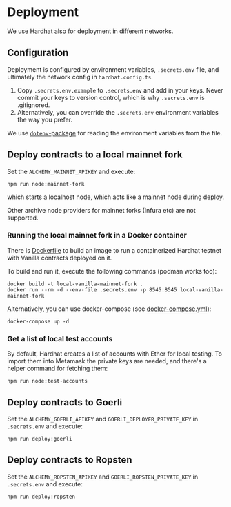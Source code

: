 # Deployment

We use Hardhat also for deployment in different networks.

## Configuration

Deployment is configured by environment variables, `.secrets.env` file, and ultimately the network config
in `hardhat.config.ts`.

1. Copy `.secrets.env.example` to `.secrets.env` and add in your keys. Never commit your keys to version control, which
   is why `.secrets.env` is .gitignored.
2. Alternatively, you can override the `.secrets.env` environment variables the way you prefer.

We use [`dotenv`-package](https://www.npmjs.com/package/dotenv) for reading the environment variables from the file.

## Deploy contracts to a local mainnet fork

Set the `ALCHEMY_MAINNET_APIKEY` and execute:

```shell
npm run node:mainnet-fork
```

which starts a localhost node, which acts like a mainnet node during deploy.

Other archive node providers for mainnet forks (Infura etc) are not supported.

### Running the local mainnet fork in a Docker container

There is [Dockerfile](Dockerfile) to build an image to run a containerized Hardhat testnet with Vanilla contracts deployed on it.

To build and run it, execute the following commands (podman works too):

```
docker build -t local-vanilla-mainnet-fork .
docker run --rm -d --env-file .secrets.env -p 8545:8545 local-vanilla-mainnet-fork
```

Alternatively, you can use docker-compose (see [docker-compose.yml](docker-compose.yml)):

```shell
docker-compose up -d
```

### Get a list of local test accounts
By default, Hardhat creates a list of accounts with Ether for local testing. To import them into Metamask the private keys are needed, and there's a helper command for fetching them:

```shell
npm run node:test-accounts
```

## Deploy contracts to Goerli

Set the `ALCHEMY_GOERLI_APIKEY` and `GOERLI_DEPLOYER_PRIVATE_KEY` in `.secrets.env` and execute:

```shell
npm run deploy:goerli
```

## Deploy contracts to Ropsten

Set the `ALCHEMY_ROPSTEN_APIKEY` and `GOERLI_ROPSTEN_PRIVATE_KEY` in `.secrets.env` and execute:

```shell
npm run deploy:ropsten
```
